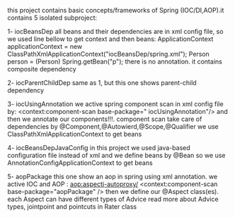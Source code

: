 this project contains basic concepts/frameworks of Spring (IOC/DI,AOP).it contains 5 isolated subproject:

1- iocBeansDep
all beans and their dependencies are in xml config file, so we used line bellow to get context and then beans:
    ApplicationContext applicationContext = new ClassPathXmlApplicationContext("iocBeansDep/spring.xml");
    Person person = (Person) Spring.getBean("p");
there is no annotation. it contains composite dependency 

2- iocParentChildDep
same as 1, but this one shows parent-child dependency

3- iocUsingAnnotation
we active spring component scan in xml config file by:
    <context:component-scan base-package=" iocUsingAnnotation"/>
and then we annotate our components!!!. component scan take care of dependencies by @Component,@Autowierd,@Scope,@Qualifier 
we use ClassPathXmlApplicationContext to get beans

4- iocBeansDepJavaConfig
in this project we used java-based configuration file instead of xml and we define beans by @Bean
so we use AnnotationConfigApplicationContext to get beans

5- aopPackage
this one show an aop in spring using xml annotation. we active IOC and AOP :
    <aop:aspectj-autoproxy/>
    <context:component-scan base-package="aopPackage" />
then we define our @Aspect class(es). each Aspect can have different types of Advice
read more about Advice types, jointpoint and pointcuts in Rater class
